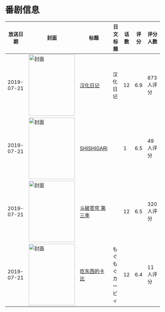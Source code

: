 # 番剧信息

|放送日期|封面|标题|日文标题|话数|评分|评分人数|
|---|---|---|---|---|---|---|
|2019-07-21|<img src="//lain.bgm.tv/pic/cover/c/eb/ea/269549_XVSUo.jpg" alt="封面" style="width:150px;height:200px;object-fit:cover;">|[汉化日记](https://bangumi.tv/subject/269549)|汉化日记|12|6.9|873人评分|
|2019-07-21|<img src="//lain.bgm.tv/pic/cover/c/29/6f/281288_WdX3X.jpg" alt="封面" style="width:150px;height:200px;object-fit:cover;">|[SHISHIGARI](https://bangumi.tv/subject/281288)||1|6.5|49人评分|
|2019-07-21|<img src="//lain.bgm.tv/pic/cover/c/a9/a0/282734_SjAaE.jpg" alt="封面" style="width:150px;height:200px;object-fit:cover;">|[斗破苍穹 第三季](https://bangumi.tv/subject/282734)||12|6.5|320人评分|
|2019-07-21|<img src="//lain.bgm.tv/pic/cover/c/6d/9b/287182_AA9o6.jpg" alt="封面" style="width:150px;height:200px;object-fit:cover;">|[吃东西的卡比](https://bangumi.tv/subject/287182)|もぐもぐカービィ|12|6.4|11人评分|
